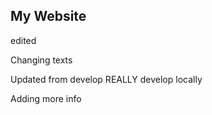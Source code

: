 ## My Website

edited

Changing texts

Updated from develop REALLY develop locally

Adding more info